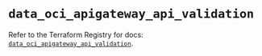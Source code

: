 # `data_oci_apigateway_api_validation`

Refer to the Terraform Registry for docs: [`data_oci_apigateway_api_validation`](https://registry.terraform.io/providers/oracle/oci/6.37.0/docs/data-sources/apigateway_api_validation).
